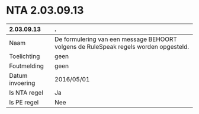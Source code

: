 # NTA 2.03.09.13

 2.03.09.13 | . 
 :--- | :--- 
 Naam | De formulering van een message BEHOORT volgens de RuleSpeak regels worden opgesteld. 
 Toelichting | geen 
 Foutmelding | geen 
 Datum invoering | 2016/05/01 
 Is NTA regel | Ja 
 Is PE regel | Nee 
